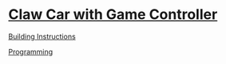 # [Claw Car with Game Controller](http://nxtprograms.com/claw_car)

[Building Instructions](http://nxtprograms.com/claw_car/steps.html)

[Programming](http://nxtprograms.com/claw_car/steps.html#Program)

